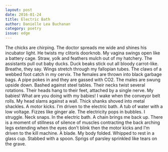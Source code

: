 ```yaml
---
layout: post 
date: 2016-01-24
title: Electric Bath
author: Danielle Lea Buchanan
category: poetry
issue: edge
---
```

The chicks are chirping. The doctor spreads me wide and shines his incubator light. He twists my clitoris doorknob. My vagina swings open like a battery cage. Straw, yolk and feathers mulch out of my hatchery. The assistants pull out baby ducks. Duck beaks stick out all bloody carrot-like. Breathe, they say. Wings stretch through my fallopian tubes. The claws of a webbed foot catch in my cervix. The females are thrown into black garbage bags. A pipe pokes in and they are gassed with CO2\. The males are swung upside down. Bashed against steel tables. Their necks twist several rotations. Their heads hang to their feet, attached by a single nerve. My babies! What are you doing with my babies! I wake when the conveyor belt rolls. My head slams against a wall. Thick shanks shoved into metal shackles. A motor kicks. I’m driven to the electric bath. A tub of water with a low voltage. Fizzes like ginger ale. The electricity pops in bubbles. I struggle. Neck snaps. In the electric bath. A chain brings me back up. There is a moment of stillness of silence of muscles contracting the back arching legs extending when the eyes don’t blink then the motor kicks and I’m driven to the kill machine. A blade. My body folded. Whipped to rest in a glass cup. Stabbed with a spoon. Sprigs of parsley sprinkled like tears on the grave.
